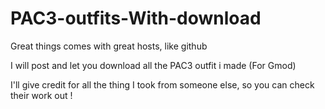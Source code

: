 # PAC3-outfits-With-download
Great things comes with great hosts, like github

I will post and let you download all the PAC3 outfit i made (For Gmod)

I'll give credit for all the thing I took from someone else, so you can check their work out !
